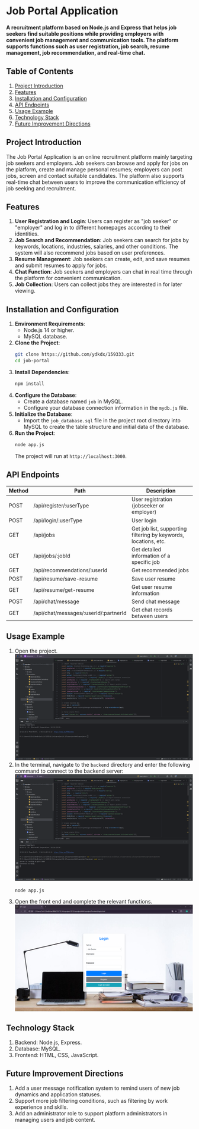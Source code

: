 # Job Portal Application

**A recruitment platform based on Node.js and Express that helps job seekers find suitable positions while providing employers with convenient job management and communication tools. The platform supports functions such as user registration, job search, resume management, job recommendation, and real-time chat.**

## Table of Contents
1. [Project Introduction](#project-introduction)
2. [Features](#features)
3. [Installation and Configuration](#installation-and-configuration)
4. [API Endpoints](#api-endpoints)
5. [Usage Example](#usage-example)
6. [Technology Stack](#technology-stack)
7. [Future Improvement Directions](#future-improvement-directions)

## Project Introduction
The Job Portal Application is an online recruitment platform mainly targeting job seekers and employers. Job seekers can browse and apply for jobs on the platform, create and manage personal resumes; employers can post jobs, screen and contact suitable candidates. The platform also supports real-time chat between users to improve the communication efficiency of job seeking and recruitment.

## Features
1. **User Registration and Login**: Users can register as "job seeker" or "employer" and log in to different homepages according to their identities.
2. **Job Search and Recommendation**: Job seekers can search for jobs by keywords, locations, industries, salaries, and other conditions. The system will also recommend jobs based on user preferences.
3. **Resume Management**: Job seekers can create, edit, and save resumes and submit resumes to apply for jobs.
4. **Chat Function**: Job seekers and employers can chat in real time through the platform for convenient communication.
5. **Job Collection**: Users can collect jobs they are interested in for later viewing.

## Installation and Configuration
1. **Environment Requirements**:
   - Node.js 14 or higher.
   - MySQL database.
2. **Clone the Project**:
   ```bash
   git clone https://github.com/ydkdx/159333.git
   cd job-portal
   ```
3. **Install Dependencies**:
   ```bash
   npm install
   ```
4. **Configure the Database**:
   - Create a database named `job` in MySQL.
   - Configure your database connection information in the `mydb.js` file.
5. **Initialize the Database**:
   - Import the `job_database.sql` file in the project root directory into MySQL to create the table structure and initial data of the database.
6. **Run the Project**:
   ```bash
   node app.js
   ```
   The project will run at `http://localhost:3000`.

## API Endpoints
|Method|Path|Description|
|---|---|---|
|POST|/api/register/:userType|User registration (jobseeker or employer)|
|POST|/api/login/:userType|User login|
|GET|/api/jobs|Get job list, supporting filtering by keywords, locations, etc.|
|GET|/api/jobs/:jobId|Get detailed information of a specific job|
|GET|/api/recommendations/:userId|Get recommended jobs|
|POST|/api/resume/save-resume|Save user resume|
|GET|/api/resume/get-resume|Get user resume information|
|POST|/api/chat/message|Send chat message|
|GET|/api/chat/messages/:userId/:partnerId|Get chat records between users|

## Usage Example
1. Open the project.
  ![Project Screenshot](images/1.png)
2. In the terminal, navigate to the `backend` directory and enter the following command to connect to the backend server:
  ![Project Screenshot](images/2.png)
   ```bash
   node app.js
   ```
3. Open the front end and complete the relevant functions.
  ![Project Screenshot](images/3.png)

## Technology Stack
1. Backend: Node.js, Express.
2. Database: MySQL.
3. Frontend: HTML, CSS, JavaScript.

## Future Improvement Directions
1. Add a user message notification system to remind users of new job dynamics and application statuses.
2. Support more job filtering conditions, such as filtering by work experience and skills.
3. Add an administrator role to support platform administrators in managing users and job content.

